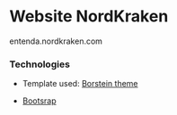 # Website NordKraken
entenda.nordkraken.com

### Technologies

- Template used: [Borstein theme](https://htmltemplates.co/free-website-templates/borstein-free-portfolio-resume-html-template)

- [Bootsrap](https://getbootstrap.com)

